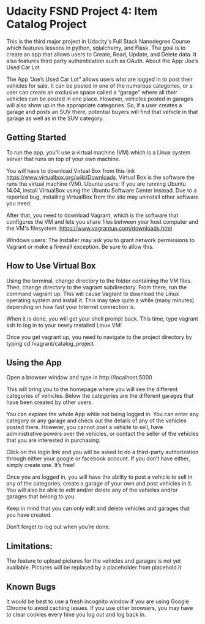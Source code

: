 # Udacity FSND Project 4: Item Catalog Project

This is the third major project in Udacity's Full Stack Nanodegree Course which features lessons in python, sqlalchemy, and Flask.  The goal is to create an app that allows users to Create, Read, Update, and Delete data.  It also features third party authentication such as OAuth. 
About the App: Joe’s Used Car Lot

The App “Joe’s Used Car Lot” allows users who are logged in to post their vehicles for sale.  It can be posted in one of the numerous categories, or a user can create an exclusive space called a “garage” where all their vehicles can be posted in one place. 
However, vehicles posted in garages will also show up in the appropriate categories.  So, if a user creates a garage and posts an SUV there, potential buyers will find that vehicle in that garage as well as in the SUV category.

## Getting Started

To run the app, you'll use a virtual machine (VM) which is a Linux system server that runs on top of your own machine.

You will have to download Virtual Box from this link https://www.virtualbox.org/wiki/Downloads. Virtual Box is the software the runs the virtual machine (VM).
Ubuntu users: If you are running Ubuntu 14.04, install VirtualBox using the Ubuntu Software Center instead. Due to a reported bug, installing VirtualBox from the site may uninstall other software you need.

After that, you need to download Vagrant, which is the software that configures the VM and lets you share files between your host computer and the VM's filesystem. https://www.vagrantup.com/downloads.html

Windows users: The Installer may ask you to grant network permissions to Vagrant or make a firewall exception. Be sure to allow this.

## How to Use Virtual Box

Using the terminal, change directory to the folder containing the VM files. Then, change directory to the vagrant subdirectory. From there, run the command vagrant up. This will cause Vagrant to download the Linux operating system and install it. This may take quite a while (many minutes) depending on how fast your Internet connection is.

When it is done, you will get your shell prompt back. This time, type vagrant ssh to log in to your newly installed Linux VM!

Once you get vagrant up, you need to navigate to the project directory by typing cd /vagrant/catalog_project

## Using the App

Open a browser window and type in http://localhost:5000

This will bring you to the homepage where you will see the different categories of vehicles.  Below the categories are the different garages that have been created by other users.  

You can explore the whole App while not being logged in.  You can enter any category or any garage and check out the details of any of the vehicles posted there.  However, you cannot post a vehicle to sell, have administrative powers over the vehicles, or contact the seller of the vehicles that you are interested in purchasing.  

Click on the login link and you will be asked to do a third-party authorization through either your google or facebook account.  If you don’t have either, simply create one.  It’s free!

Once you are logged in, you will have the ability to post a vehicle to sell in any of the categories, create a garage of your own and post vehicles in it. You will also be able to edit and/or delete any of the vehicles and/or garages that belong to you. 

Keep in mind that you can only edit and delete vehicles and garages that you have created. 

Don’t forget to log out when you’re done.

## Limitations:

The feature to upload pictures for the vehicles and garages is not yet available.  Pictures will be replaced by a placeholder from placehold.it

## Known Bugs

It would be best to use a fresh incognito window if you are using Google Chrome to avoid caching issues.  If you use other browsers, you may have to clear cookies every time you log out and log back in.




